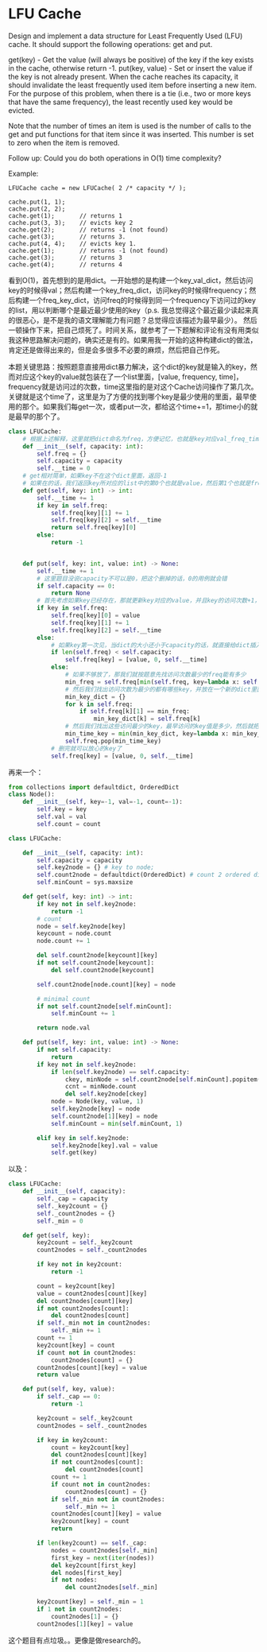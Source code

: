 # LFU Cache

Design and implement a data structure for Least Frequently Used (LFU) cache. It should support the following operations: get and put.

get(key) - Get the value (will always be positive) of the key if the key exists in the cache, otherwise return -1.
put(key, value) - Set or insert the value if the key is not already present. When the cache reaches its capacity, it should invalidate the least frequently used item before inserting a new item. For the purpose of this problem, when there is a tie (i.e., two or more keys that have the same frequency), the least recently used key would be evicted.

Note that the number of times an item is used is the number of calls to the get and put functions for that item since it was inserted. This number is set to zero when the item is removed.



Follow up:
Could you do both operations in O(1) time complexity?



Example:
```
LFUCache cache = new LFUCache( 2 /* capacity */ );

cache.put(1, 1);
cache.put(2, 2);
cache.get(1);       // returns 1
cache.put(3, 3);    // evicts key 2
cache.get(2);       // returns -1 (not found)
cache.get(3);       // returns 3.
cache.put(4, 4);    // evicts key 1.
cache.get(1);       // returns -1 (not found)
cache.get(3);       // returns 3
cache.get(4);       // returns 4
```

看到O(1)，首先想到的是用dict。一开始想的是构建一个key_val_dict，然后访问key的时候得val；然后构建一个key_freq_dict，访问key的时候得frequency；然后构建一个freq_key_dict，访问freq的时候得到同一个frequency下访问过的key的list，用以判断哪个是最近最少使用的key（p.s. 我总觉得这个最近最少读起来真的很恶心，是不是我的语文理解能力有问题？总觉得应该描述为最早最少）。
然后一顿操作下来，把自己烦死了。时间关系，就参考了一下题解和评论有没有用类似我这种思路解决问题的，确实还是有的。如果用我一开始的这种构建dict的做法，肯定还是做得出来的，但是会多很多不必要的麻烦，然后把自己作死。

本题关键思路：按照题意直接用dict暴力解决，这个dict的key就是输入的key，然而对应这个key的value就包装在了一个list里面，[value, frequency, time]，frequency就是访问过的次数，time这里指的是对这个Cache访问操作了第几次。关键就是这个time了，这里是为了方便的找到哪个key是最少使用的里面，最早使用的那个。如果我们每get一次，或者put一次，都给这个time+=1，那time小的就是最早的那个了。

```python
class LFUCache:
    # 根据上述解释，这里就把dict命名为freq，方便记忆，也就是key对应val_freq_time的list的意思
    def __init__(self, capacity: int):
        self.freq = {}
        self.capacity = capacity
        self.__time = 0
    # get相对简单，如果key不在这个dict里面，返回-1
    # 如果在的话，我们返回key所对应的list中的第0个也就是value，然后第1个也就是frequency就要+1，第2个也就time就更新为本次get操作的time
    def get(self, key: int) -> int:
        self.__time += 1
        if key in self.freq:
            self.freq[key][1] += 1
            self.freq[key][2] = self.__time
            return self.freq[key][0]
        else:
            return -1


    def put(self, key: int, value: int) -> None:
        self.__time += 1
        # 这里题目没说capacity不可以是0，把这个删掉的话，0的用例就会错
        if self.capacity == 0:
            return None
        # 首先考虑如果key已经存在，那就更新key对应的value，并且key的访问次数+1，key的访问time更新
        if key in self.freq:
            self.freq[key][0] = value
            self.freq[key][1] += 1
            self.freq[key][2] = self.__time
        else:
            # 如果key第一次见，当dict的大小还小于capacity的话，就直接给dict插入新元素
            if len(self.freq) < self.capacity:
                self.freq[key] = [value, 0, self.__time]
            else:
                # 如果不够放了，那我们就按题意先找访问次数最少的freq能有多少
                min_freq = self.freq[min(self.freq, key=lambda x: self.freq[x][1])][1]
                # 然后我们找出访问次数为最少的都有哪些key，并放在一个新的dict里面
                min_key_dict = {}
                for k in self.freq:
                    if self.freq[k][1] == min_freq:
                        min_key_dict[k] = self.freq[k]
                # 然后我们找出这些访问最少的key，最早访问的key值是多少，然后就把原dict的这个key删掉
                min_time_key = min(min_key_dict, key=lambda x: min_key_dict[x][2])
                self.freq.pop(min_time_key)
            # 删完就可以放心的key了
            self.freq[key] = [value, 0, self.__time]

```

再来一个：

```python
from collections import defaultdict, OrderedDict
class Node():
    def __init__(self, key=-1, val=-1, count=-1):
        self.key = key
        self.val = val
        self.count = count

class LFUCache:

    def __init__(self, capacity: int):
        self.capacity = capacity
        self.key2node = {} # key to node;
        self.count2node = defaultdict(OrderedDict) # count 2 ordered dictionary of nodes
        self.minCount = sys.maxsize

    def get(self, key: int) -> int:
        if key not in self.key2node:
            return -1
        # count
        node = self.key2node[key]
        keycount = node.count
        node.count += 1

        del self.count2node[keycount][key]
        if not self.count2node[keycount]:
            del self.count2node[keycount]

        self.count2node[node.count][key] = node

        # minimal count
        if not self.count2node[self.minCount]:
            self.minCount += 1

        return node.val

    def put(self, key: int, value: int) -> None:
        if not self.capacity:
            return
        if key not in self.key2node:
            if len(self.key2node) == self.capacity:
                ckey, minNode = self.count2node[self.minCount].popitem(last=False)
                ccnt = minNode.count
                del self.key2node[ckey]
            node = Node(key, value, 1)
            self.key2node[key] = node
            self.count2node[1][key] = node
            self.minCount = min(self.minCount, 1)

        elif key in self.key2node:
            self.key2node[key].val = value
            self.get(key)
```

以及：

```python
class LFUCache:
    def __init__(self, capacity):
        self._cap = capacity
        self._key2count = {}
        self._count2nodes = {}
        self._min = 0

    def get(self, key):
        key2count = self._key2count
        count2nodes = self._count2nodes

        if key not in key2count:
            return -1

        count = key2count[key]
        value = count2nodes[count][key]
        del count2nodes[count][key]
        if not count2nodes[count]:
            del count2nodes[count]
        if self._min not in count2nodes:
            self._min += 1
        count += 1
        key2count[key] = count
        if count not in count2nodes:
            count2nodes[count] = {}
        count2nodes[count][key] = value
        return value

    def put(self, key, value):
        if self._cap == 0:
            return -1

        key2count = self._key2count
        count2nodes = self._count2nodes

        if key in key2count:
            count = key2count[key]
            del count2nodes[count][key]
            if not count2nodes[count]:
                del count2nodes[count]
            count += 1
            if count not in count2nodes:
                count2nodes[count] = {}
            if self._min not in count2nodes:
                self._min += 1
            count2nodes[count][key] = value
            key2count[key] = count
            return

        if len(key2count) == self._cap:
            nodes = count2nodes[self._min]
            first_key = next(iter(nodes))
            del key2count[first_key]
            del nodes[first_key]
            if not nodes:
                del count2nodes[self._min]

        key2count[key] = self._min = 1
        if 1 not in count2nodes:
            count2nodes[1] = {}
        count2nodes[1][key] = value

```

这个题目有点垃圾。。更像是做research的。

